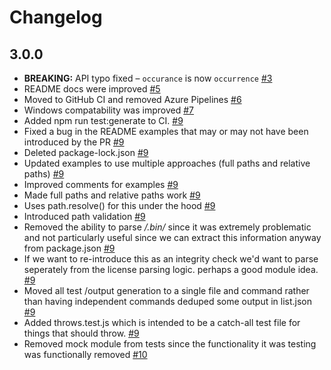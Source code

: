 # Changelog

## 3.0.0

- **BREAKING:** API typo fixed – `occurance` is now `occurrence` [#3](https://github.com/cutenode/liblice/pull/3)
- README docs were improved [#5](https://github.com/cutenode/liblice/pull/5)
- Moved to GitHub CI and removed Azure Pipelines [#6](https://github.com/cutenode/liblice/pull/6)
- Windows compatability was improved [#7](https://github.com/cutenode/liblice/pull/7)
- Added npm run test:generate to CI. [#9](https://github.com/cutenode/liblice/pull/9)
- Fixed a bug in the README examples that may or may not have been introduced by the PR [#9](https://github.com/cutenode/liblice/pull/9)
- Deleted package-lock.json [#9](https://github.com/cutenode/liblice/pull/9)
- Updated examples to use multiple approaches (full paths and relative paths) [#9](https://github.com/cutenode/liblice/pull/9)
- Improved comments for examples [#9](https://github.com/cutenode/liblice/pull/9)
- Made full paths and relative paths work [#9](https://github.com/cutenode/liblice/pull/9)
- Uses path.resolve() for this under the hood [#9](https://github.com/cutenode/liblice/pull/9)
- Introduced path validation [#9](https://github.com/cutenode/liblice/pull/9)
- Removed the ability to parse */.bin/* since it was extremely problematic and not particularly useful since we can extract this information anyway from package.json [#9](https://github.com/cutenode/liblice/pull/9)
- If we want to re-introduce this as an integrity check we'd want to parse seperately from the license parsing logic. perhaps a good module idea. [#9](https://github.com/cutenode/liblice/pull/9)
- Moved all test /output generation to a single file and command rather than having independent commands
deduped some output in list.json [#9](https://github.com/cutenode/liblice/pull/9)
- Added throws.test.js which is intended to be a catch-all test file for things that should throw. [#9](https://github.com/cutenode/liblice/pull/9)
- Removed mock module from tests since the functionality it was testing was functionally removed [#10](https://github.com/cutenode/liblice/pull/10)
